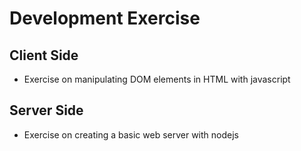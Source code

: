 # Development Exercise
## Client Side
- Exercise on manipulating DOM elements in HTML with javascript
## Server Side
- Exercise on creating a basic web server with nodejs
